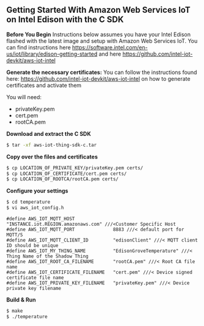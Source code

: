 ## Getting Started With Amazon Web Services IoT on Intel Edison with the C SDK

**Before You Begin**
Instructions below assumes you have your Intel Edison flashed with the latest image and setup with Amazon Web Services IoT. You can find instructions here https://software.intel.com/en-us/iot/library/edison-getting-started and here https://github.com/intel-iot-devkit/aws-iot-intel

**Generate the necessary certificates:**
You can follow the instructions found here: https://github.com/intel-iot-devkit/aws-iot-intel on how to generate certificates and activate them

You will need:
* privateKey.pem
* cert.pem
* rootCA.pem

**Download and extract the C SDK**
``` bash
$ tar -xf aws-iot-thing-sdk-c.tar
``` 

**Copy over the files and certificates**
``` bash
$ cp LOCATION_OF_PRIVATE_KEY/privateKey.pem certs/
$ cp LOCATION_OF_CERTIFICATE/cert.pem certs/
$ cp LOCATION_OF_ROOTCA/rootCA.pem certs/
``` 

**Configure your settings**
``` bash
$ cd temperature
$ vi aws_iot_config.h
```

```
#define AWS_IOT_MQTT_HOST              "INSTANCE.iot.REGION.amazonaws.com" ///<Customer Specific Host
#define AWS_IOT_MQTT_PORT              8883 ///< default port for MQTT/S
#define AWS_IOT_MQTT_CLIENT_ID         "edisonClient" ///< MQTT client ID should be unique
#define AWS_IOT_MY_THING_NAME          "EdisonGroveTemperature" ///< Thing Name of the Shadow Thing
#define AWS_IOT_ROOT_CA_FILENAME       "rootCA.pem" ///< Root CA file name                          
#define AWS_IOT_CERTIFICATE_FILENAME   "cert.pem" ///< Device signed certificate file name          
#define AWS_IOT_PRIVATE_KEY_FILENAME   "privateKey.pem" ///< Device private key filename  
```

**Build & Run**
``` bash
$ make
$ ./temperature
```














 